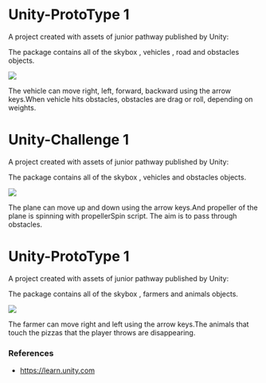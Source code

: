 # Unity-ProtoType 1


A project created with  assets of junior pathway published by Unity:

The package contains all of the skybox , vehicles , road and obstacles objects.

![](ProtoType1.gif)


The vehicle can move right, left, forward, backward using the arrow keys.When vehicle hits obstacles, obstacles are drag or roll, depending on weights.

# Unity-Challenge 1

A project created with  assets of junior pathway published by Unity:

The package contains all of the skybox , vehicles and obstacles objects.

![](Challenge1.gif)

The plane can move up and down using the arrow keys.And propeller of the plane is spinning with propellerSpin script. The aim is to pass through obstacles.

# Unity-ProtoType 1

A project created with  assets of junior pathway published by Unity:

The package contains all of the skybox , farmers and animals objects.

![](ProtoType2.gif)

The farmer can move right and left using the arrow keys.The animals that touch the pizzas that the player throws are disappearing.














 
### References

- https://learn.unity.com



